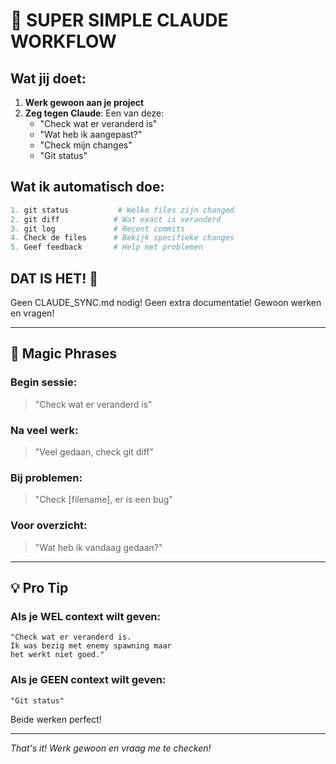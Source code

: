 # 🚀 SUPER SIMPLE CLAUDE WORKFLOW

## Wat jij doet:
1. **Werk gewoon aan je project**
2. **Zeg tegen Claude**: Een van deze:
   - "Check wat er veranderd is"
   - "Wat heb ik aangepast?"
   - "Check mijn changes"
   - "Git status"

## Wat ik automatisch doe:
```python
1. git status           # Welke files zijn changed
2. git diff            # Wat exact is veranderd
3. git log             # Recent commits
4. Check de files      # Bekijk specifieke changes
5. Geef feedback       # Help met problemen
```

## DAT IS HET! 🎉

Geen CLAUDE_SYNC.md nodig!
Geen extra documentatie!
Gewoon werken en vragen!

---

## 🎯 Magic Phrases

### Begin sessie:
> "Check wat er veranderd is"

### Na veel werk:
> "Veel gedaan, check git diff"

### Bij problemen:
> "Check [filename], er is een bug"

### Voor overzicht:
> "Wat heb ik vandaag gedaan?"

---

## 💡 Pro Tip

### Als je WEL context wilt geven:
```
"Check wat er veranderd is. 
Ik was bezig met enemy spawning maar 
het werkt niet goed."
```

### Als je GEEN context wilt geven:
```
"Git status"
```

Beide werken perfect!

---

*That's it! Werk gewoon en vraag me te checken!*